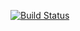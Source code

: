 [![Build Status](https://app.travis-ci.com/instrutorvilson/teste-cid-cd.svg?branch=main)](https://app.travis-ci.com/instrutorvilson/teste-cid-cd)